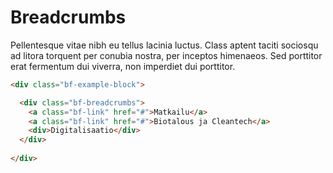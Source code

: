 # Breadcrumbs

Pellentesque vitae nibh eu tellus lacinia luctus. Class aptent taciti sociosqu ad litora torquent per conubia nostra, per inceptos himenaeos. Sed porttitor erat fermentum dui viverra, non imperdiet dui porttitor.

```html
<div class="bf-example-block">

  <div class="bf-breadcrumbs">
    <a class="bf-link" href="#">Matkailu</a>
    <a class="bf-link" href="#">Biotalous ja Cleantech</a>
    <div>Digitalisaatio</div>
  </div>
  
</div>
```